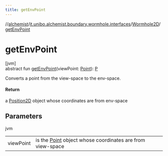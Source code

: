 ```yaml
---
title: getEnvPoint
---
```

//[alchemist](../../../index.html)/[it.unibo.alchemist.boundary.wormhole.interfaces](../index.html)/[Wormhole2D](index.html)/[getEnvPoint](get-env-point.html)



# getEnvPoint



[jvm]\
abstract fun [getEnvPoint](get-env-point.html)(viewPoint: [Point](https://docs.oracle.com/javase/8/docs/api/java/awt/Point.html)): [P](../../it.unibo.alchemist.boundary.wormhole.implementation/-point-adapter/index.html)



Converts a point from the view-space to the env-space.



#### Return



a [Position2D](../../it.unibo.alchemist.model.interfaces/-position2-d/index.html) object whose coordinates are from env-space



## Parameters


jvm

| | |
|---|---|
| viewPoint | is the [Point](https://docs.oracle.com/javase/8/docs/api/java/awt/Point.html) object whose coordinates are from view-space |




